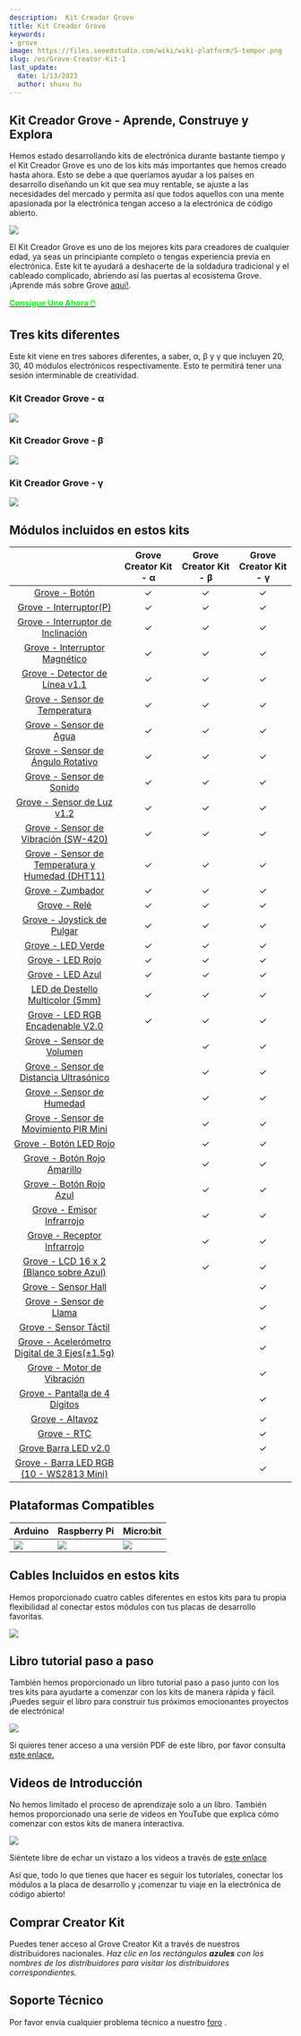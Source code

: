 ```yaml
---
description:  Kit Creador Grove
title: Kit Creador Grove
keywords:
- grove
image: https://files.seeedstudio.com/wiki/wiki-platform/S-tempor.png
slug: /es/Grove-Creator-Kit-1
last_update:
  date: 1/13/2023
  author: shuxu hu
---
```



## Kit Creador Grove - Aprende, Construye y Explora

Hemos estado desarrollando kits de electrónica durante bastante tiempo y el Kit Creador Grove es uno de los kits más importantes que hemos creado hasta ahora. Esto se debe a que queríamos ayudar a los países en desarrollo diseñando un kit que sea muy rentable, se ajuste a las necesidades del mercado y permita así que todos aquellos con una mente apasionada por la electrónica tengan acceso a la electrónica de código abierto.

![](https://files.seeedstudio.com/wiki/Bazaar_Document/Grove-Creator-Kit.jpg)

El Kit Creador Grove es uno de los mejores kits para creadores de cualquier edad, ya seas un principiante completo o tengas experiencia previa en electrónica. Este kit te ayudará a deshacerte de la soldadura tradicional y el cableado complicado, abriendo así las puertas al ecosistema Grove. ¡Aprende más sobre Grove <a href="https://www.seeedstudio.com/grove.html">aquí!</a>.

<!-- <a href="https://www.seeedstudio.com/grove.html"><img src="https://files.seeedstudio.com/wiki/Bazaar_Document/banner.jpg"></a> -->

<!-- <p style={{textAlign: 'center' }}><a href="https://www.seeedstudio.com/grove.html" target="_blank"><img src="https://files.seeedstudio.com/wiki/Seeed-WiKi/docs/images/300px-Get_One_Now_Banner-ragular.png" /></a></p>
Here is an introductory video of the Grove Creator Kit! -->

<div class="get_one_now_container" style={{textAlign: 'center'}}>
    <a class="get_one_now_item" href="https://www.seeedstudio.com/Grove-Creator-Kit-g-p-5192.html" target="_blank">
            <strong><span><font color={'FFFFFF'} size={"4"}> Consigue Uno Ahora 🖱️</font></span></strong>
    </a>
</div>

## Tres kits diferentes

Este kit viene en tres sabores diferentes, a saber, α, β y γ que incluyen 20, 30, 40 módulos electrónicos respectivamente. Esto te permitirá tener una sesión interminable de creatividad.

### Kit Creador Grove - α

![](https://files.seeedstudio.com/wiki/Bazaar_Document/alpha-2.jpg)

### Kit Creador Grove - β

![](https://files.seeedstudio.com/wiki/Bazaar_Document/beta-2.jpg)

### Kit Creador Grove - γ

![](https://files.seeedstudio.com/wiki/Bazaar_Document/gamma-2.jpg)

## Módulos incluidos en estos kits

|                        | Grove Creator Kit - α  | Grove Creator Kit - β | Grove Creator Kit - γ |
|:----------------------:|:--------------------:|:--------------:|:--------------:|
| <a href="https://wiki.seeedstudio.com/es/Grove-Button/">Grove - Botón</a>        |            &#10003;       |     &#10003;    | &#10003; |
|     <a href="https://wiki.seeedstudio.com/es/Grove-Switch-P/">Grove - Interruptor(P)</a> |         &#10003;       |     &#10003;    | &#10003; |
|  <a href="https://wiki.seeedstudio.com/es/Grove-Tilt_Switch/">Grove - Interruptor de Inclinación</a>     |         &#10003;       |     &#10003;    | &#10003; |
| <a href="https://wiki.seeedstudio.com/es/Grove-Magnetic_Switch/">Grove - Interruptor Magnético</a>          |         &#10003;       |     &#10003;    | &#10003; |
| <a href="https://wiki.seeedstudio.com/es/Grove-Line_Finder/">Grove - Detector de Línea v1.1</a>          |         &#10003;       |     &#10003;    | &#10003; |
| <a href="https://wiki.seeedstudio.com/es/Grove-Temperature_Sensor/">Grove - Sensor de Temperatura</a>      |         &#10003;       |     &#10003;    | &#10003; |
| <a href="https://wiki.seeedstudio.com/es/Grove-Water_Sensor/">Grove - Sensor de Agua</a>      |         &#10003;       |     &#10003;    | &#10003; |
|  <a href="https://wiki.seeedstudio.com/es/Grove-Rotary_Angle_Sensor/">Grove - Sensor de Ángulo Rotativo</a>        |         &#10003;       |     &#10003;    | &#10003; |
|  <a href="https://wiki.seeedstudio.com/es/Grove-Sound_Sensor/">Grove - Sensor de Sonido</a>        |         &#10003;       |     &#10003;    | &#10003; |
| <a href="https://wiki.seeedstudio.com/es/Grove-Light_Sensor/">Grove - Sensor de Luz v1.2</a>       |         &#10003;       |     &#10003;    | &#10003; |
|  <a href="https://wiki.seeedstudio.com/es/Grove-Vibration_Sensor_SW-420/">Grove - Sensor de Vibración (SW-420)</a>    |         &#10003;       |     &#10003;    | &#10003; |
|  <a href="https://wiki.seeedstudio.com/es/Grove-TemperatureAndHumidity_Sensor/">Grove - Sensor de Temperatura y Humedad (DHT11)</a>        |         &#10003;       |     &#10003;    | &#10003; |
| <a href="https://wiki.seeedstudio.com/es/Grove-Buzzer/">Grove - Zumbador</a>       |         &#10003;       |     &#10003;    | &#10003; |
|  <a href="https://wiki.seeedstudio.com/es/Grove-Relay/">Grove - Relé</a>    |         &#10003;       |     &#10003;    | &#10003; |
|  <a href="https://wiki.seeedstudio.com/es/Grove-Thumb_Joystick/">Grove - Joystick de Pulgar</a>    |         &#10003;       |     &#10003;    | &#10003; |
|  <a href="https://wiki.seeedstudio.com/es/Grove-Red_LED/">Grove - LED Verde</a>        |         &#10003;       |     &#10003;    | &#10003; |
| <a href="https://wiki.seeedstudio.com/es/Grove-Red_LED/">Grove - LED Rojo</a>       |         &#10003;       |     &#10003;    | &#10003; |
|  <a href="https://wiki.seeedstudio.com/es/Grove-Red_LED/">Grove - LED Azul</a>    |         &#10003;       |     &#10003;    | &#10003; |
| <a href="https://wiki.seeedstudio.com/es/Grove-Red_LED/">LED de Destello Multicolor (5mm)</a>       |         &#10003;       |     &#10003;    | &#10003; |
|  <a href="https://wiki.seeedstudio.com/es/Grove-Chainable_RGB_LED/">Grove - LED RGB Encadenable V2.0</a>    |         &#10003;       |     &#10003;    | &#10003; |
|  <a href="https://wiki.seeedstudio.com/es/Grove-Loudness_Sensor/">Grove - Sensor de Volumen</a>    |               |     &#10003;    | &#10003; |
|  <a href="https://wiki.seeedstudio.com/es/Grove-Ultrasonic_Ranger/">Grove - Sensor de Distancia Ultrasónico</a>        |                |     &#10003;    | &#10003; |
| <a href="https://wiki.seeedstudio.com/es/Grove-Moisture_Sensor/">Grove - Sensor de Humedad</a>       |               |     &#10003;    | &#10003; |
|  <a href="https://wiki.seeedstudio.com/es/Grove-PIR_Motion_Sensor/">Grove - Sensor de Movimiento PIR Mini</a>    |              |     &#10003;    | &#10003; |
|  <a href="https://wiki.seeedstudio.com/es/Grove-LED_Button/">Grove - Botón LED Rojo</a>    |               |     &#10003;    | &#10003; |
|  <a href="https://wiki.seeedstudio.com/es/Grove-LED_Button/">Grove - Botón Rojo Amarillo</a>    |               |     &#10003;    | &#10003; |
|  <a href="https://wiki.seeedstudio.com/es/Grove-LED_Button/">Grove - Botón Rojo Azul</a>        |                |     &#10003;    | &#10003; |
| <a href="https://wiki.seeedstudio.com/es/Grove-Infrared_Emitter/">Grove - Emisor Infrarrojo</a>       |               |     &#10003;    | &#10003; |
|  <a href="https://wiki.seeedstudio.com/es/Grove-Infrared_Receiver/">Grove - Receptor Infrarrojo</a>    |              |     &#10003;    | &#10003; |
| <a href="https://wiki.seeedstudio.com/es/Grove-16x2_LCD_Series/">Grove - LCD 16 x 2 (Blanco sobre Azul)</a>       |               |     &#10003;    | &#10003; |
|  <a href="https://wiki.seeedstudio.com/es/Grove-Hall_Sensor/">Grove - Sensor Hall</a>    |              |         | &#10003; |
|  <a href="https://wiki.seeedstudio.com/es/Grove-Flame_Sensor/">Grove - Sensor de Llama</a>    |               |       | &#10003; |
|  <a href="https://wiki.seeedstudio.com/es/Grove-Touch_Sensor/">Grove - Sensor Táctil</a>    |               |      | &#10003; |
|  <a href="https://wiki.seeedstudio.com/es/Grove-3-Axis_Digital_Accelerometer-1.5g/">Grove - Acelerómetro Digital de 3 Ejes(±1.5g)</a>        |                |        | &#10003; |
| <a href="https://wiki.seeedstudio.com/es/Grove-Vibration_Motor/">Grove - Motor de Vibración</a>       |               |        | &#10003; |
|  <a href="https://wiki.seeedstudio.com/es/Grove-4-Digit_Display/">Grove - Pantalla de 4 Dígitos</a>    |              |      | &#10003; |
|  <a href="https://wiki.seeedstudio.com/es/Grove-Speaker/">Grove - Altavoz</a>    |               |       | &#10003; |
|  <a href="https://wiki.seeedstudio.com/es/Grove-RTC/">Grove - RTC</a>    |               |      | &#10003; |
|  <a href="https://wiki.seeedstudio.com/es/Grove-LED_Bar/">Grove Barra LED v2.0</a>        |                |        | &#10003; |
| <a href="https://wiki.seeedstudio.com/es/Grove-RGB_LED_Stick-10-WS2813_Mini/">Grove - Barra LED RGB (10 - WS2813 Mini)</a>       |               |        | &#10003; |

## Plataformas Compatibles

| Arduino                                                                                             | Raspberry Pi                                                                                             | Micro:bit
|-----------------------------------------------------------------------------------------------------|----------------------------------------------------------------------------------------------------------|-------------------------------------------------------------------------------------------------|
| ![](https://files.seeedstudio.com/wiki/wiki_english/docs/images/arduino_logo.jpg) | ![](https://files.seeedstudio.com/wiki/wiki_english/docs/images/raspberry_pi_logo.jpg) | ![](https://files.seeedstudio.com/wiki/Bazaar_Document/microbit-logo-stacked-2.png) |

## Cables Incluidos en estos kits

Hemos proporcionado cuatro cables diferentes en estos kits para tu propia flexibilidad al conectar estos módulos con tus placas de desarrollo favoritas.

<!-- <div style="display: flex; justify-content: center;">
  <img src="https://files.seeedstudio.com/wiki/Bazaar_Document/Untitled-2.png" style="width: 550px; height: 400px;" />
</div> -->

![](https://files.seeedstudio.com/wiki/Bazaar_Document/Untitled-2.png)

## Libro tutorial paso a paso

También hemos proporcionado un libro tutorial paso a paso junto con los tres kits para ayudarte a comenzar con los kits de manera rápida y fácil. ¡Puedes seguir el libro para construir tus próximos emocionantes proyectos de electrónica!

<img src="https://files.seeedstudio.com/wiki/Bazaar_Document/book%20with%20contents.png" />

Si quieres tener acceso a una versión PDF de este libro, por favor consulta <a href="https://www.youtube.com/redirect?v=QwY91NMWCK4&event=video_description&redir_token=h9KHwwW0l9Qj8n3ykMUp56Y8i2d8MTU3NTEwODI4NUAxNTc1MDIxODg1&q=https%3A%2F%2Fgithub.com%2FSeeed-Studio%2FSeeed_Learning_Space%2Fblob%2Fmaster%2FSeeed_Creator_Kit%2FGrove%2520Creator%2520Kit%2520Manual%2520Final%2520Edition%2520V1.0.pdf">este enlace.</a>

## Videos de Introducción

No hemos limitado el proceso de aprendizaje solo a un libro. También hemos proporcionado una serie de videos en YouTube que explica cómo comenzar con estos kits de manera interactiva.

<a href="https://www.youtube.com/playlist?list=PLpH_4mf13-A1XN_EDUVUaLCr3i2P89dbf"><img src="https://files.seeedstudio.com/wiki/Bazaar_Document/Capture.PNG" /></a>

Siéntete libre de echar un vistazo a los videos a través de <a href="https://www.youtube.com/playlist?list=PLpH_4mf13-A1XN_EDUVUaLCr3i2P89dbf">este enlace</a>

Así que, todo lo que tienes que hacer es seguir los tutoriales, conectar los módulos a la placa de desarrollo y ¡comenzar tu viaje en la electrónica de código abierto!

## Comprar Creator Kit

Puedes tener acceso al Grove Creator Kit a través de nuestros distribuidores nacionales.
<i>Haz clic en los rectángulos <b>azules</b> con los nombres de los distribuidores para visitar los distribuidores correspondientes.</i>

<!-- <img src="https://files.seeedstudio.com/wiki/Bazaar_Document/india.jpg" alt="India" width="500" height="599" usemap="#India"> -->

<!-- <map name="India">
  <area shape="rect" coords="20, 355, 131, 408" href="https://www.evelta.com/">
  <area shape="rect" coords="151, 297, 262, 354" href="https://www.robu.in">
  <area shape="rect" coords="15, 243, 165, 295" href="https://www.thingbits.net/t/brands/seeed-studio">

<img src="https://files.seeedstudio.com/wiki/Bazaar_Document/Malaysia.jpg" alt="Malaysia" width="500" height="599" usemap="#Malaysia">

<map name="Malaysia">
  <area shape="rect" coords="83, 258, 197, 312" href="https://my.cytron.io/grove-seeedstudio?">

<img src="https://files.seeedstudio.com/wiki/Bazaar_Document/Philippines.jpg" alt="Philippines" width="500" height="599" usemap="#Philippines">

<map name="Philippines">
  <area shape="rect" coords="122, 178, 269, 232" href="http://www.makerlab-electronics.com"> -->

## Soporte Técnico

<div>
  Por favor envía cualquier problema técnico a nuestro <a href="https://forum.seeedstudio.com/">foro</a> .
</div>

